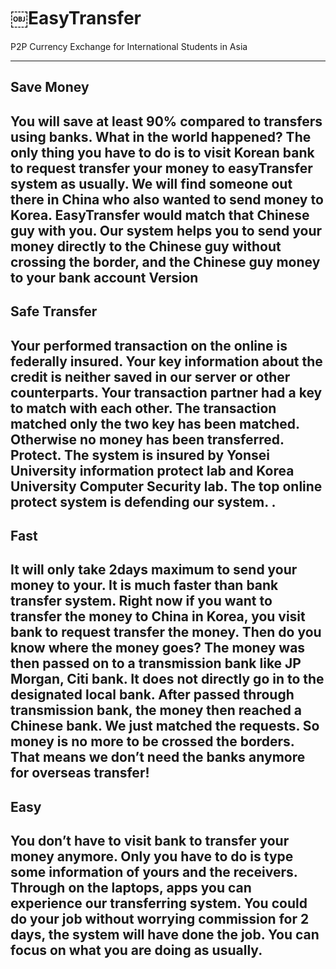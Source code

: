 ￼EasyTransfer
=========
P2P Currency Exchange for International Students in Asia


----

Save Money
----
You will save at least 90% compared to transfers using banks. What in the world happened? The only thing you have to do is to visit Korean bank to request transfer your money to easyTransfer system as usually. We will find someone out there in China who also wanted to send money to Korea. EasyTransfer would match that Chinese guy with you. Our system helps you to send your money directly to the Chinese guy without crossing the border, and the Chinese guy money to your bank account
Version
----

Safe Transfer
----
Your performed transaction on the online is federally insured. Your key information about the credit is neither saved in our server or other counterparts. Your transaction partner had a key to match with each other. The transaction matched only the two key has been matched. Otherwise no money has been transferred. Protect. The system is insured by Yonsei University information protect lab and Korea University Computer Security lab. The top online protect system is defending our system. .
----


Fast
----
It will only take 2days maximum to send your money to your. It is much faster than bank transfer system. Right now if you want to transfer the money to China in Korea, you visit bank to request transfer the money. Then do you know where the money goes? The money was then passed on to a transmission bank like JP Morgan, Citi bank. It does not directly go in to the designated local bank. After passed through transmission bank, the money then reached a Chinese bank. We just matched the requests. So money is no more to be crossed the borders. That means we don’t need the banks anymore for overseas transfer!
----


Easy
----
You don’t have to visit bank to transfer your money anymore. Only you have to do is type some information of yours and the receivers. Through on the laptops, apps you can experience our transferring system. You could do your job without worrying commission for 2 days, the system will have done the job. You can focus on what you are doing as usually.
----
